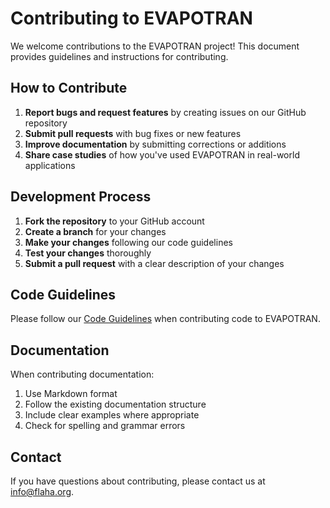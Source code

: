 # Contributing to EVAPOTRAN

We welcome contributions to the EVAPOTRAN project! This document provides guidelines and instructions for contributing.

## How to Contribute

1. **Report bugs and request features** by creating issues on our GitHub repository
2. **Submit pull requests** with bug fixes or new features
3. **Improve documentation** by submitting corrections or additions
4. **Share case studies** of how you've used EVAPOTRAN in real-world applications

## Development Process

1. **Fork the repository** to your GitHub account
2. **Create a branch** for your changes
3. **Make your changes** following our code guidelines
4. **Test your changes** thoroughly
5. **Submit a pull request** with a clear description of your changes

## Code Guidelines

Please follow our [Code Guidelines](code-guidelines.md) when contributing code to EVAPOTRAN.

## Documentation

When contributing documentation:

1. Use Markdown format
2. Follow the existing documentation structure
3. Include clear examples where appropriate
4. Check for spelling and grammar errors

## Contact

If you have questions about contributing, please contact us at [info@flaha.org](mailto:info@flaha.org).
